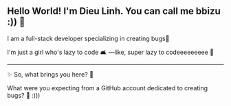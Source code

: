 ## Hello World! I'm Dieu Linh. You can call me bbizu :)) 👋

I am a full-stack developer specializing in creating bugs🐞  

I'm just a girl who's lazy to code 🛋️ —like, super lazy to codeeeeeeeee 🐢

---
✨ So, what brings you here? 🤔  

What were you expecting from a GitHub account dedicated to creating bugs? 🐞 :)))



